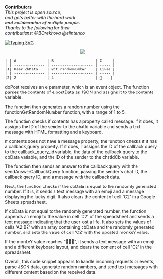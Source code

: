 

<p align="left">
<b>Contributors</b> </br>
  <i>
This project is open source, </br>
and gets better with the hard work </br>
and collaboration of multiple people. </br>
Thanks to the following for their </br>
contributions:  
    @BOrekhova  
    @elintendo  
  </i>
</p>  

<a href="https://git.io/typing-svg"><img src="https://readme-typing-svg.demolab.com?font=Caprasimo&duration=4500&pause=500&color=E47766&multiline=true&width=435&lines=Google+Apps+Script+and+Telegram+Bot;%22Guess-the-Number%22" alt="Typing SVG" /></a>  
  
<p align="center">
  <img src="https://github.com/414962002/prostobesischgaps_bot/blob/main/img/5555.png">  
  
</p>

```
| | A              | B                   | C     |  
| | -------------- | ------------------- | ----- |  
|1| User cbData    | Bot randomNumber    | Lives |  
| | -------------- | ------------------- | ----- |  
|2| 2              | 4                   | 🤨    |  
```
doPost receives an e parameter, which is an event object. The function parses the contents of e.postData as JSON and assigns it to the contents variable.  

The function then generates a random number using the functionGetRandomNumber function, with a range of 1 to 5.  

The function checks if contents has a property called message. If it does, it assigns the ID of the sender to the chatId variable and sends a text message with HTML formatting and a keyboard.  

If contents does not have a message property, the function checks if it has a callback_query property. If it does, it assigns the ID of the callback query to the callback_query_id variable, the data of the callback query to the cbData variable, and the ID of the sender to the chatIdCb variable.  

The function then sends an answer to the callback query with the sendAnswerCallbackQuery function, passing the sender's chat ID, the callback query ID, and a message with the callback data.  

Next, the function checks if the cbData is equal to the randomly generated number. If it is, it sends a text message with an emoji and a message displaying the lucky digit. It also clears the content of cell 'C2' in a Google Sheets spreadsheet.  

If cbData is not equal to the randomly generated number, the function appends an emoji to the value in cell 'C2' of the spreadsheet and sends a text message indicating that the user lost a life. It also sets the values of cells 'A2:B2' with an array containing cbData and the randomly generated number, and sets the value of cell 'C2' with the updated monkeY value.  

If the monkeY value reaches "🤨🤨🤨", it sends a text message with an emoji and a different keyboard layout, and clears the content of cell 'C2' in the spreadsheet.  

Overall, this code snippet appears to handle incoming requests or events, parse JSON data, generate random numbers, and send text messages with different content based on the received data.  
